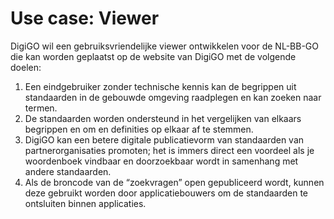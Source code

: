 # Use case: Viewer

DigiGO wil een gebruiksvriendelijke viewer ontwikkelen voor de NL-BB-GO die kan worden geplaatst op de website van DigiGO met de volgende doelen:

<ol><li>Een eindgebruiker zonder technische kennis kan de begrippen uit standaarden in de gebouwde omgeving raadplegen en kan zoeken naar termen. </li>
<li>De standaarden worden ondersteund in het vergelijken van elkaars begrippen en om en definities op elkaar af te stemmen. </li>
<li>DigiGO kan een betere digitale publicatievorm van standaarden van partnerorganisaties promoten; het is immers direct een voordeel als je woordenboek vindbaar en doorzoekbaar wordt in samenhang met andere standaarden. </li>
<li>Als de broncode van de “zoekvragen” open gepubliceerd wordt, kunnen deze gebruikt worden door applicatiebouwers om de standaarden te ontsluiten binnen applicaties.</li></ol>


